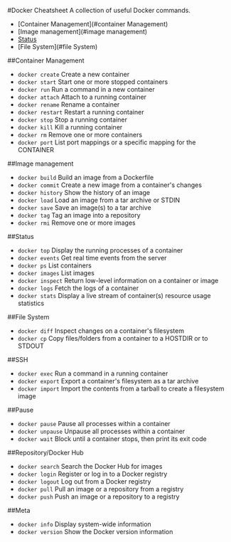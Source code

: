 #Docker Cheatsheet
A collection of useful Docker commands.
* [Container Management](#container Management)
* [Image management](#image management)
* [Status](#status)
* [File System](#file System)

##Container Management

* `docker create`    Create a new container
* `docker start`     Start one or more stopped containers
* `docker run`       Run a command in a new container
* `docker attach`    Attach to a running container
* `docker rename`    Rename a container
* `docker restart`   Restart a running container
* `docker stop`      Stop a running container
* `docker kill`      Kill a running container
* `docker rm`        Remove one or more containers
* `docker port`      List port mappings or a specific mapping for the CONTAINER

##Image management
* `docker build`     Build an image from a Dockerfile
* `docker commit`    Create a new image from a container's changes
* `docker history`   Show the history of an image
* `docker load`      Load an image from a tar archive or STDIN
* `docker save`      Save an image(s) to a tar archive
* `docker tag`       Tag an image into a repository
* `docker rmi`       Remove one or more images

##Status
* `docker top`       Display the running processes of a container
* `docker events`    Get real time events from the server
* `docker ps`        List containers
* `docker images`    List images
* `docker inspect`   Return low-level information on a container or image
* `docker logs`      Fetch the logs of a container
* `docker stats`     Display a live stream of container(s) resource usage statistics

##File System
* `docker diff`      Inspect changes on a container's filesystem
* `docker cp`        Copy files/folders from a container to a HOSTDIR or to STDOUT

##SSH
* `docker exec`      Run a command in a running container
* `docker export`    Export a container's filesystem as a tar archive
* `docker import`    Import the contents from a tarball to create a filesystem image

##Pause
* `docker pause`     Pause all processes within a container
* `docker unpause`   Unpause all processes within a container
* `docker wait`      Block until a container stops, then print its exit code

##Repository/Docker Hub
* `docker search`    Search the Docker Hub for images
* `docker login`     Register or log in to a Docker registry
* `docker logout`    Log out from a Docker registry
* `docker pull`      Pull an image or a repository from a registry
* `docker push`      Push an image or a repository to a registry

##Meta
* `docker info`      Display system-wide information
* `docker version`   Show the Docker version information
